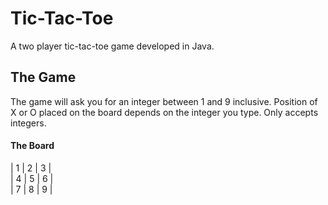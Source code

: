 # Tic-Tac-Toe
A two player tic-tac-toe game developed in Java.

## The Game
The game will ask you for an integer between 1 and 9 inclusive. 
Position of X or O placed on the board depends on the integer you type. 
Only accepts integers.

#### The Board
| 1 | 2 | 3 |<br/>
| 4 | 5 | 6 |<br/>
| 7 | 8 | 9 |<br/>
